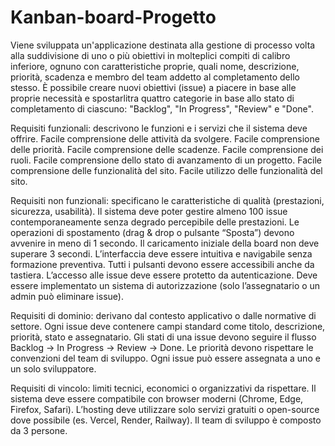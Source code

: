 # Kanban-board-Progetto

Viene sviluppata un'applicazione destinata alla gestione di processo volta alla suddivisione di uno o più obiettivi in molteplici compiti di calibro inferiore, ognuno con caratteristiche proprie, quali nome, descrizione, priorità, scadenza e membro del team addetto al completamento dello stesso. È possibile creare nuovi obiettivi (issue) a piacere in base alle proprie necessità e spostarlitra quattro categorie in base allo stato di completamento di ciascuno: "Backlog", "In Progress", "Review" e "Done".

Requisiti funzionali: descrivono le funzioni e i servizi che il sistema deve offrire.
	Facile comprensione delle attività da svolgere.
	Facile comprensione delle priorità.
	Facile comprensione delle scadenze.
	Facile comprensione dei ruoli.
	Facile comprensione dello stato di avanzamento di un progetto.
	Facile comprensione delle funzionalità del sito.
	Facile utilizzo delle funzionalità del sito.

Requisiti non funzionali: specificano le caratteristiche di qualità (prestazioni, sicurezza, usabilità).
	Il sistema deve poter gestire almeno 100 issue contemporaneamente senza degrado percepibile delle prestazioni.
	Le operazioni di spostamento (drag & drop o pulsante “Sposta”) devono avvenire in meno di 1 secondo.
	Il caricamento iniziale della board non deve superare 3 secondi.
	L’interfaccia deve essere intuitiva e navigabile senza formazione preventiva.
	Tutti i pulsanti devono essere accessibili anche da tastiera.
	L’accesso alle issue deve essere protetto da autenticazione.
	Deve essere implementato un sistema di autorizzazione (solo l’assegnatario o un admin può eliminare issue).

Requisiti di dominio: derivano dal contesto applicativo o dalle normative di settore.
	Ogni issue deve contenere campi standard come titolo, descrizione, priorità, stato e assegnatario.
	Gli stati di una issue devono seguire il flusso Backlog → In Progress → Review → Done.
	Le priorità devono rispettare le convenzioni del team di sviluppo.
	Ogni issue può essere assegnata a uno e un solo sviluppatore.

Requisiti di vincolo: limiti tecnici, economici o organizzativi da rispettare.
	Il sistema deve essere compatibile con browser moderni (Chrome, Edge, Firefox, Safari).
	L’hosting deve utilizzare solo servizi gratuiti o open-source dove possibile (es. Vercel, Render, Railway).
	Il team di sviluppo è composto da 3 persone.
